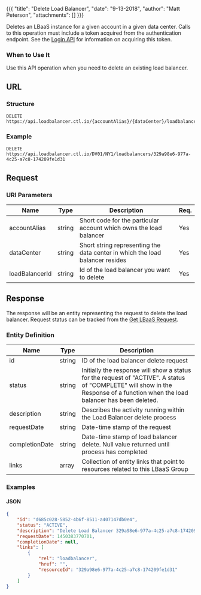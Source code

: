 {{{
  "title": "Delete Load Balancer",
  "date": "9-13-2018",
  "author": "Matt Peterson",
  "attachments": []
}}}

Deletes an LBaaS instance for a given account in a given data center. Calls to this operation must include a token acquired from the authentication endpoint. See the [Login API](../Authentication/login.md) for information on acquiring this token.

### When to Use It

Use this API operation when you need to delete an existing load balancer. 

## URL

### Structure

    DELETE https://api.loadbalancer.ctl.io/{accountAlias}/{dataCenter}/loadbalancers/{loadBalancerId}

### Example

    DELETE https://api.loadbalancer.ctl.io/DV01/NY1/loadbalancers/329a98e6-977a-4c25-a7c8-174209fe1d31

## Request

### URI Parameters

| Name | Type | Description | Req. |
| --- | --- | --- | --- |
| accountAlias | string | Short code for the particular account which owns the load balancer | Yes |
| dataCenter | string | Short string representing the data center in which the load balancer resides | Yes |
| loadBalancerId | string | Id of the load balancer you want to delete | Yes |

## Response

The response will be an entity representing the request to delete the load balancer. Request status can be tracked from the [Get LBaaS Request](get-lbaas-request.md).

### Entity Definition

| Name | Type | Description |
| --- | --- | --- |
| id | string | ID of the load balancer delete request |
| status | string | Initially the response will show a status for the request of "ACTIVE".  A status of "COMPLETE" will show in the Response of a function when the load balancer has been deleted. |
| description | string | Describes the activity running within the Load Balancer delete process |
| requestDate | string | Date-time stamp of the request |
| completionDate | string | Date-time stamp of load balancer delete.  Null value returned until process has completed |
| links | array | Collection of entity links that point to resources related to this LBaaS Group |

### Examples

#### JSON
```json
{  
    "id": "d685c028-5852-4b6f-8511-a407147db0e4",
    "status": "ACTIVE",  
    "description": "Delete Load Balancer 329a98e6-977a-4c25-a7c8-174209fe1d31",  
    "requestDate": 1450383770701,  
    "completionDate": null,  
    "links": [  
        {  
            "rel": "loadbalancer",  
            "href": "",  
            "resourceId": "329a98e6-977a-4c25-a7c8-174209fe1d31"  
        }
    ]  
}
```
